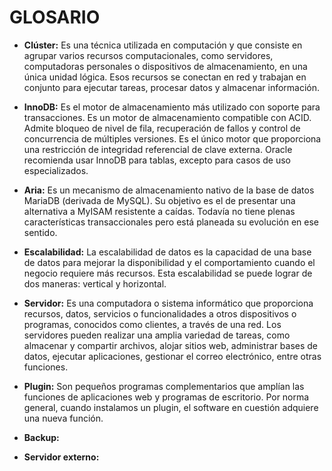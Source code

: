 # GLOSARIO

- __Clúster:__  Es una técnica utilizada en computación y que consiste en agrupar varios recursos computacionales, como servidores, computadoras personales o dispositivos de almacenamiento, en una única unidad lógica. Esos recursos se conectan en red y trabajan en conjunto para ejecutar tareas, procesar datos y almacenar información. 

- __InnoDB:__  Es el motor de almacenamiento más utilizado con soporte para transacciones. Es un motor de almacenamiento compatible con ACID. Admite bloqueo de nivel de fila, recuperación de fallos y control de concurrencia de múltiples versiones. Es el único motor que proporciona una restricción de integridad referencial de clave externa. Oracle recomienda usar InnoDB para tablas, excepto para casos de uso especializados.

- __Aria:__  Es un mecanismo de almacenamiento nativo de la base de datos MariaDB (derivada de MySQL). Su objetivo es el de presentar una alternativa a MyISAM resistente a caídas. Todavía no tiene plenas características transaccionales pero está planeada su evolución en ese sentido.

- __Escalabilidad:__ La escalabilidad de datos es la capacidad de una base de datos para mejorar la disponibilidad y el comportamiento cuando el negocio requiere más recursos. Esta escalabilidad se puede lograr de dos maneras: vertical y horizontal.

- __Servidor:__ Es una computadora o sistema informático que proporciona recursos, datos, servicios o funcionalidades a otros dispositivos o programas, conocidos como clientes, a través de una red. Los servidores pueden realizar una amplia variedad de tareas, como almacenar y compartir archivos, alojar sitios web, administrar bases de datos, ejecutar aplicaciones, gestionar el correo electrónico, entre otras funciones.

- __Plugin:__ Son pequeños programas complementarios que amplían las funciones de aplicaciones web y programas de escritorio. Por norma general, cuando instalamos un plugin, el software en cuestión adquiere una nueva función. 

- __Backup:__

- __Servidor externo:__